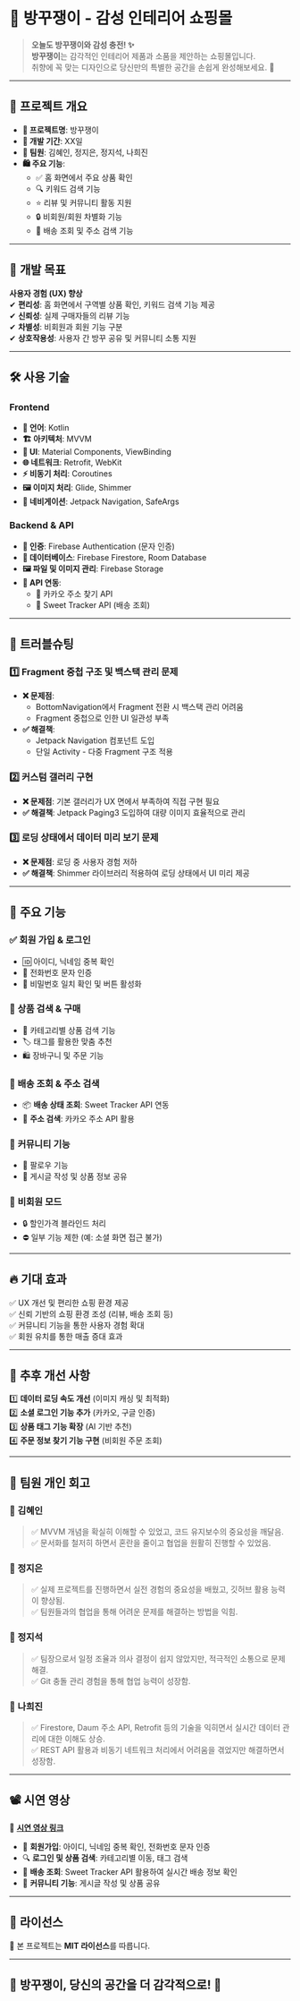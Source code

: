 # 🏡 방꾸쟁이 - 감성 인테리어 쇼핑몰

> **오늘도 방꾸쟁이와 감성 충전! ✨**  
> **방꾸쟁이**는 감각적인 인테리어 제품과 소품을 제안하는 쇼핑몰입니다.  
> 취향에 꼭 맞는 디자인으로 당신만의 특별한 공간을 손쉽게 완성해보세요. 🏡

---

## 📌 프로젝트 개요
- **📌 프로젝트명**: 방꾸쟁이
- **📅 개발 기간**: XX일
- **👥 팀원**: 김혜인, 정지은, 정지석, 나희진
- **🛍️ 주요 기능**:
  - ✅ 홈 화면에서 주요 상품 확인
  - 🔍 키워드 검색 기능
  - ⭐ 리뷰 및 커뮤니티 활동 지원
  - 🔒 비회원/회원 차별화 기능
  - 🚚 배송 조회 및 주소 검색 기능

---

## 🎯 개발 목표
**사용자 경험 (UX) 향상**  
✔ **편리성**: 홈 화면에서 구역별 상품 확인, 키워드 검색 기능 제공  
✔ **신뢰성**: 실제 구매자들의 리뷰 기능  
✔ **차별성**: 비회원과 회원 기능 구분  
✔ **상호작용성**: 사용자 간 방꾸 공유 및 커뮤니티 소통 지원  

---

## 🛠️ 사용 기술
### **Frontend**
- **📝 언어**: Kotlin
- **🏗️ 아키텍처**: MVVM
- **🎨 UI**: Material Components, ViewBinding
- **🌐 네트워크**: Retrofit, WebKit
- **⚡ 비동기 처리**: Coroutines
- **🖼️ 이미지 처리**: Glide, Shimmer
- **📌 네비게이션**: Jetpack Navigation, SafeArgs

### **Backend & API**
- **🔑 인증**: Firebase Authentication (문자 인증)
- **📂 데이터베이스**: Firebase Firestore, Room Database
- **🖼️ 파일 및 이미지 관리**: Firebase Storage
- **🔗 API 연동**:
  - 📍 카카오 주소 찾기 API
  - 🚚 Sweet Tracker API (배송 조회)

---

## 🚧 트러블슈팅
### 1️⃣ **Fragment 중첩 구조 및 백스택 관리 문제**
- **❌ 문제점**:
  - BottomNavigation에서 Fragment 전환 시 백스택 관리 어려움
  - Fragment 중첩으로 인한 UI 일관성 부족
- **✅ 해결책**:
  - Jetpack Navigation 컴포넌트 도입
  - 단일 Activity - 다중 Fragment 구조 적용

### 2️⃣ **커스텀 갤러리 구현**
- **❌ 문제점**: 기본 갤러리가 UX 면에서 부족하여 직접 구현 필요
- **✅ 해결책**: Jetpack Paging3 도입하여 대량 이미지 효율적으로 관리

### 3️⃣ **로딩 상태에서 데이터 미리 보기 문제**
- **❌ 문제점**: 로딩 중 사용자 경험 저하
- **✅ 해결책**: Shimmer 라이브러리 적용하여 로딩 상태에서 UI 미리 제공

---

## 📌 주요 기능
### ✅ **회원 가입 & 로그인**
- 🆔 아이디, 닉네임 중복 확인
- 📱 전화번호 문자 인증
- 🔐 비밀번호 일치 확인 및 버튼 활성화

### 🛒 **상품 검색 & 구매**
- 📂 카테고리별 상품 검색 기능
- 🏷️ 태그를 활용한 맞춤 추천
- 🛍️ 장바구니 및 주문 기능

### 🚚 **배송 조회 & 주소 검색**
- 📦 **배송 상태 조회**: Sweet Tracker API 연동
- 📍 **주소 검색**: 카카오 주소 API 활용

### 👥 **커뮤니티 기능**
- 🔄 팔로우 기능
- 📝 게시글 작성 및 상품 정보 공유

### 🚫 **비회원 모드**
- 🔒 할인가격 블라인드 처리
- ⛔ 일부 기능 제한 (예: 소셜 화면 접근 불가)

---

## 🔥 기대 효과
✅ UX 개선 및 편리한 쇼핑 환경 제공  
✅ 신뢰 기반의 쇼핑 환경 조성 (리뷰, 배송 조회 등)  
✅ 커뮤니티 기능을 통한 사용자 경험 확대  
✅ 회원 유치를 통한 매출 증대 효과  

---

## 📌 추후 개선 사항
1️⃣ **데이터 로딩 속도 개선** (이미지 캐싱 및 최적화)  
2️⃣ **소셜 로그인 기능 추가** (카카오, 구글 인증)  
3️⃣ **상품 태그 기능 확장** (AI 기반 추천)  
4️⃣ **주문 정보 찾기 기능 구현** (비회원 주문 조회)  

---

## 🙌 팀원 개인 회고
### 📝 **김혜인**
> ✅ MVVM 개념을 확실히 이해할 수 있었고, 코드 유지보수의 중요성을 깨달음.  
> ✅ 문서화를 철저히 하면서 혼란을 줄이고 협업을 원활히 진행할 수 있었음.  

### 📝 **정지은**
> ✅ 실제 프로젝트를 진행하면서 실전 경험의 중요성을 배웠고, 깃허브 활용 능력이 향상됨.  
> ✅ 팀원들과의 협업을 통해 어려운 문제를 해결하는 방법을 익힘.  

### 📝 **정지석**
> ✅ 팀장으로서 일정 조율과 의사 결정이 쉽지 않았지만, 적극적인 소통으로 문제 해결.  
> ✅ Git 충돌 관리 경험을 통해 협업 능력이 성장함.  

### 📝 **나희진**
> ✅ Firestore, Daum 주소 API, Retrofit 등의 기술을 익히면서 실시간 데이터 관리에 대한 이해도 상승.  
> ✅ REST API 활용과 비동기 네트워크 처리에서 어려움을 겪었지만 해결하면서 성장함.  

---

## 📽️ 시연 영상
🎥 **[시연 영상 링크](https://youtu.be/h-uTBJCkDJ8)**  
- 🔐 **회원가입**: 아이디, 닉네임 중복 확인, 전화번호 문자 인증
- 🔍 **로그인 및 상품 검색**: 카테고리별 이동, 태그 검색
- 🚚 **배송 조회**: Sweet Tracker API 활용하여 실시간 배송 정보 확인
- 📝 **커뮤니티 기능**: 게시글 작성 및 상품 공유

---

## 📜 라이선스
📄 본 프로젝트는 **MIT 라이선스**를 따릅니다.

---

## 🌟 방꾸쟁이, 당신의 공간을 더 감각적으로! 🏡
